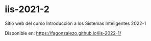 # iis-2021-2

Sitio web del curso Introducción a los Sistemas Inteligentes 2022-1

Disponible en: https://fagonzalezo.github.io/iis-2022-1/